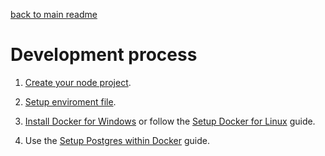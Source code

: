[back to main readme](./../../README.md)

# Development process

1. [Create your node project](CREATING_NODE_PROJECT.md).

2. [Setup enviroment file](SETUP_ENVIROMENT_FILE.md).

3. [Install Docker for Windows](https://docs.docker.com/get-docker/) or follow the [Setup Docker for Linux](./db/docker/SETUP_DOCKER_FOR_LINUX.md) guide.

4. Use the [Setup Postgres within Docker](./db/docker/SETUP_POSTGRES_WITHIN_DOCKER.md) guide.